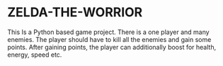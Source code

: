 # ZELDA-THE-WORRIOR
This Is a Python based game project. There is a one player and many enemies. 
The player should have to kill all the enemies and gain some points. 
After gaining points, the player can additionally boost for health, energy, speed etc.
